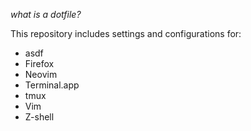 _what is a dotfile?_

This repository includes settings and configurations for:
- asdf
- Firefox
- Neovim
- Terminal.app
- tmux
- Vim
- Z-shell
